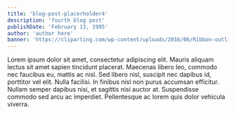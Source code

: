 ```yaml
---
title: 'blog-post-placerholder4'
description: 'fourth blog post'
publishDate: 'February 13, 1995'
author: 'author here'
banner: 'https://cliparting.com/wp-content/uploads/2016/06/Ribbon-outline-banner-clip-art-free-vector-for-free-download-about.jpg'
---
```


Lorem ipsum dolor sit amet, consectetur adipiscing elit. Mauris aliquam lectus sit amet sapien tincidunt placerat. Maecenas libero leo, commodo nec faucibus eu, mattis ac nisl. Sed libero nisl, suscipit nec dapibus id, porttitor vel elit. Nulla facilisi. In finibus nisl non purus accumsan efficitur. Nullam semper dapibus nisi, et sagittis nisi auctor at. Suspendisse commodo sed arcu ac imperdiet. Pellentesque ac lorem quis dolor vehicula viverra.

